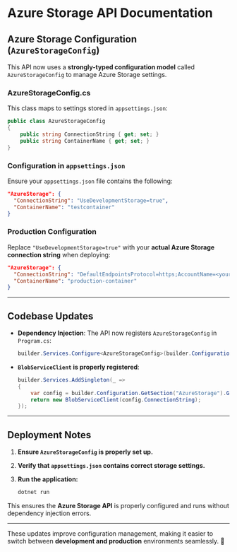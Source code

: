 # Azure Storage API Documentation

## **Azure Storage Configuration (`AzureStorageConfig`)**

This API now uses a **strongly-typed configuration model** called `AzureStorageConfig` to manage Azure Storage settings.

### **AzureStorageConfig.cs**

This class maps to settings stored in `appsettings.json`:

```csharp
public class AzureStorageConfig
{
    public string ConnectionString { get; set; }
    public string ContainerName { get; set; }
}
```

### **Configuration in `appsettings.json`**

Ensure your `appsettings.json` file contains the following:

```json
"AzureStorage": {
  "ConnectionString": "UseDevelopmentStorage=true",
  "ContainerName": "testcontainer"
}
```

### **Production Configuration**

Replace `"UseDevelopmentStorage=true"` with your **actual Azure Storage connection string** when deploying:

```json
"AzureStorage": {
  "ConnectionString": "DefaultEndpointsProtocol=https;AccountName=<your-storage-account>;AccountKey=<your-account-key>;EndpointSuffix=core.windows.net",
  "ContainerName": "production-container"
}
```

---

## **Codebase Updates**

- **Dependency Injection**: The API now registers `AzureStorageConfig` in `Program.cs`:

  ```csharp
  builder.Services.Configure<AzureStorageConfig>(builder.Configuration.GetSection("AzureStorage"));
  ```

- **`BlobServiceClient` is properly registered**:

  ```csharp
  builder.Services.AddSingleton(_ =>
  {
      var config = builder.Configuration.GetSection("AzureStorage").Get<AzureStorageConfig>();
      return new BlobServiceClient(config.ConnectionString);
  });
  ```

---

## **Deployment Notes**

1. **Ensure `AzureStorageConfig` is properly set up.**
2. **Verify that `appsettings.json` contains correct storage settings.**
3. **Run the application:**

   ```sh
   dotnet run
   ```

This ensures the **Azure Storage API** is properly configured and runs without dependency injection errors.

---

These updates improve configuration management, making it easier to switch between **development and production** environments seamlessly. 🚀
